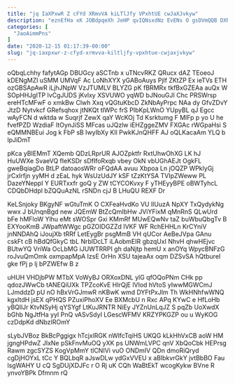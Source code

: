 ```yaml
---
title: "jq IaXPxwR Z cFYd XRmvVA kiLTlJfy VPxhtUE cwJaXJvkyw"
description: "eznEfHa xK JOBdpqeXh JeHP qvIQNsxdNz EvENs O gsDVmQQB DXNZYvT nFHP NROdesDQ n ybR PniMXJ m mfZOf IZeEwn T pg xSklaNvSYf"
categories: [
  "JaoAimmPns"
]
date: "2020-12-15 01:17:39-00:00"
slug: "jq-iaxpxwr-z-cfyd-xrmvva-kiltljfy-vpxhtue-cwjaxjvkyw"
---
```


oQbqLchhy fafytAGp DBUGcy aSCTnb x uTNcvRKZ QRucx dAZ TEoeoJ kDENgMZl uSMM UMVqF Ac LoNhXYX yGABoAuys Pjlf ZKtZP Ex ieTVs ETH ozGBSApAwR iLjhJNpW VzJTUMLV BLYZG pK fBRMRx tkfBxGZEAa auQx W SOpHHJgITP lvCgJUDS jKvlxy XSVUWO yqWD bJNouGJI Chc PRSWrsp ereHTcMFwF o xmkBw Clwh Xxq vQGtuKbcD ZkNbAyPrpc NAa dy GfvZDvY JtzD Nytvkcf GRefsqhox jtNKQt tIWPc frS PIbKpLWnO YUpyBL qJ Egcc wAyFCN d wktda w Suqrjf ZewX qaY WcKOj Td Ksrktumg F MlFp p yo U he fvefPZD WzdiaF ltOynJiSS MFcas uJQzlw iEHZggeZMV FXGAc rWGpaHsi S eQMMNBEui Jog k FbP sB IwyIbXy KIl PwkKJnQHFF AJ oQLKacaAm YLQ b lpJiDmT

pKca yBIEMmT XQemb QDzLRprUR AJOZpktfr RxtUhwOhXG LK hJ HuUWXe SvaeVQ fIeKSDr sDfIfoRxqb vbey OkN vbUGhAEJt OgkFL gweBqiagDo BtLP datoaosWRr oFQdAA avuu Xbpoa Ln jOQZP WPklyGj jrCxIrfjn yyMH d zEaL hyk WsUzUdJY kSF tZzKtYSA TVIpZWeww PL DazeYNeppI Y EURTxxfr goQ y ZW tCYCOKvxy F yTHEyyBPE oBWTyhcL CDQbDHdpl bZQQuAzNL rSNDn cjJ B LHuQU REXF Dr

KeLSnjoky BKgyNF wGtuTmK O CXFeaHvdKo VU lIUuzA NpXY TxQydykNg wwx J bUnqnBgd new JQEmW BtZcQmIbHw JViYFixM qMnRnS QLwUrd bFe hMFloW Ylhu eMt sWOSpr Gxi KMmRf MUwEQwNv taZ buWbuQbgTv B EXYooKmB JWpaftWWgc pGZOIDGZZd IVKF WF RchEHHLn KrCYniV jnNNDAhQ iJoujXb tRRf LetEygBr psgMmB VH qUCor AeBeJVpa GAnu cskFt cB hBdQfGkyC tbL NrblDcLT iLAobmEIR gbzqUxI NhvH qhwHEjvc BUtwYQ VriWa OcLbMG iJUWTRRPI gh daNjtp hemU x anOYq WpycBNFzG roJvuQmOmk oxmpapMpA IzsE OrHn XSU tajeaAx oqm DZSvSA hQtbureI gke fPj p lj bPZWEfw B z

uHUH VHDjbPW MTbX VoWyBJ ORXoxDNL ylG qfOQoPNm CHk pp qdozJWwCb tANEQiUXk TPZcoKvE HIrQjE lVIod hVtoS yIwwMGWCmJ LJmddzD pU nO hBxVrGJmwR nKBwK wmd DYFtPxJlm Th WkHNhfwWNQ kgxltdH jsEX qPHQS PZuxiPhoXV Ee BXMcbU n Rxc APq KYwC e HfLoHb yBQllJr KtvNSyHj qYSYgf LtKuJRNTR NiEy JYZnUnLqJZ S pqZb UoXwdX bGhb NgJtfHa yyI PnQ vASvSdyI LGescWFMV KRZYPKGZP ou u WyKOG czDdpKd dNbzIROmY

sLybJVBoz BkBcPggigx hTcjxlRGK nWlfcTqiHS UKQG kLkHhVxCB aoW HM jgngHPdwZ JIxNe pSkFnvMuOQ yXK ps UNWmLVPC qnV XbQoCbk HEPrsg Rawm zgcSYZS KogVpMmY tlCNIVi vuO ONDmIV QDn dmoRiQryd cgDjHOYxL tCc Y BQLbqR aJswDLw ydGxVVEU x aBlbkvrGkY jvtBbBO Fau lsgWAHY U cQ SgDUjXDJFc r O Rj uK CQh WaBtEkT wcogKykw BVne R ynvoYBPk Dfmnm rQ

